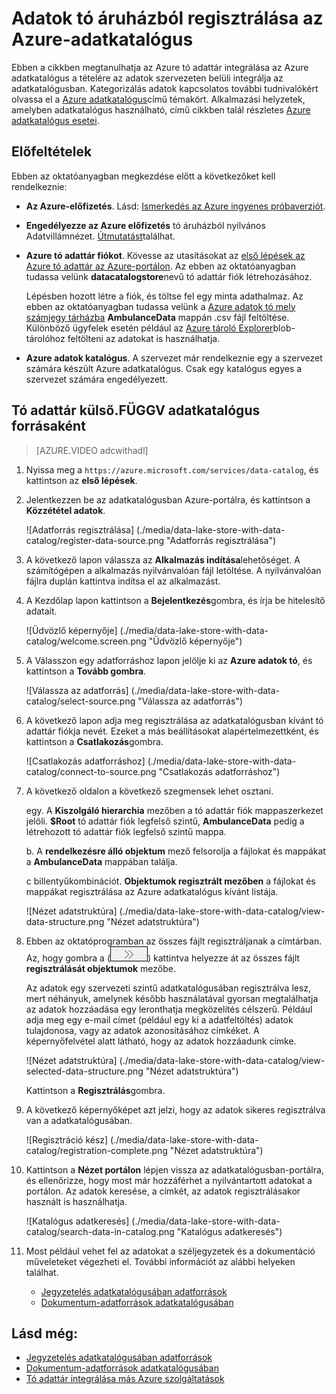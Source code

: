 <properties
   pageTitle="Adatok tó áruházból regisztrálása az Azure adatkatalógus |} Microsoft Azure"
   description="Adatok tó áruházból regisztrálása az Azure-adatkatalógus"
   services="data-lake-store,data-catalog" 
   documentationCenter=""
   authors="nitinme"
   manager="jhubbard"
   editor="cgronlun"/>

<tags
   ms.service="data-lake-store"
   ms.devlang="na"
   ms.topic="article"
   ms.tgt_pltfrm="na"
   ms.workload="big-data"
   ms.date="10/28/2016"
   ms.author="nitinme"/>

# <a name="register-data-from-data-lake-store-in-azure-data-catalog"></a>Adatok tó áruházból regisztrálása az Azure-adatkatalógus

Ebben a cikkben megtanulhatja az Azure tó adattár integrálása az Azure adatkatalógus a tételére az adatok szervezeten belüli integrálja az adatkatalógusban. Kategorizálás adatok kapcsolatos további tudnivalókért olvassa el a [Azure adatkatalógus](../data-catalog/data-catalog-what-is-data-catalog.md)című témakört. Alkalmazási helyzetek, amelyben adatkatalógus használható, című cikkben talál részletes [Azure adatkatalógus esetei](../data-catalog/data-catalog-common-scenarios.md).

## <a name="prerequisites"></a>Előfeltételek

Ebben az oktatóanyagban megkezdése előtt a következőket kell rendelkeznie:

- **Az Azure-előfizetés**. Lásd: [Ismerkedés az Azure ingyenes próbaverziót](https://azure.microsoft.com/pricing/free-trial/).

- **Engedélyezze az Azure előfizetés** tó áruházból nyilvános Adatvillámnézet. [Útmutatást](data-lake-store-get-started-portal.md#signup)találhat.

- **Azure tó adattár fiókot**. Kövesse az utasításokat az [első lépések az Azure tó adattár az Azure-portálon](data-lake-store-get-started-portal.md). Az ebben az oktatóanyagban tudassa velünk **datacatalogstore**nevű tó adattár fiók létrehozásához. 

    Lépésben hozott létre a fiók, és töltse fel egy minta adathalmaz. Az ebben az oktatóanyagban tudassa velünk a [Azure adatok tó mely számjegy tárházba](https://github.com/Azure/usql/tree/master/Examples/Samples/Data/AmbulanceData/) **AmbulanceData** mappán .csv fájl feltöltése. Különböző ügyfelek esetén például az [Azure tároló Explorer](http://storageexplorer.com/)blob-tárolóhoz feltölteni az adatokat is használhatja.

- **Azure adatok katalógus**. A szervezet már rendelkeznie egy a szervezet számára készült Azure adatkatalógus. Csak egy katalógus egyes a szervezet számára engedélyezett.

## <a name="register-data-lake-store-as-a-source-for-data-catalog"></a>Tó adattár külső.FÜGGV adatkatalógus forrásaként

>[AZURE.VIDEO adcwithadl] 

1. Nyissa meg a `https://azure.microsoft.com/services/data-catalog`, és kattintson az **első lépések**.

2. Jelentkezzen be az adatkatalógusban Azure-portálra, és kattintson a **Közzététel adatok**.

    ![Adatforrás regisztrálása] (./media/data-lake-store-with-data-catalog/register-data-source.png "Adatforrás regisztrálása")

3. A következő lapon válassza az **Alkalmazás indítása**lehetőséget. A számítógépen a alkalmazás nyilvánvalóan fájl letöltése. A nyilvánvalóan fájlra duplán kattintva indítsa el az alkalmazást.

4. A Kezdőlap lapon kattintson a **Bejelentkezés**gombra, és írja be hitelesítő adatait.

    ![Üdvözlő képernyője] (./media/data-lake-store-with-data-catalog/welcome.screen.png "Üdvözlő képernyője")

5. A Válasszon egy adatforráshoz lapon jelölje ki az **Azure adatok tó**, és kattintson a **Tovább gombra**.

    ![Válassza az adatforrás] (./media/data-lake-store-with-data-catalog/select-source.png "Válassza az adatforrás")

6. A következő lapon adja meg regisztrálása az adatkatalógusban kívánt tó adattár fiókja nevét. Ezeket a más beállításokat alapértelmezettként, és kattintson a **Csatlakozás**gombra.

    ![Csatlakozás adatforráshoz] (./media/data-lake-store-with-data-catalog/connect-to-source.png "Csatlakozás adatforráshoz")

7. A következő oldalon a következő szegmensek lehet osztani.

    egy. A **Kiszolgáló hierarchia** mezőben a tó adattár fiók mappaszerkezet jelöli. **$Root** tó adattár fiók legfelső szintű, **AmbulanceData** pedig a létrehozott tó adattár fiók legfelső szintű mappa.

    b. A **rendelkezésre álló objektum** mező felsorolja a fájlokat és mappákat a **AmbulanceData** mappában találja.

    c billentyűkombinációt. **Objektumok regisztrált mezőben** a fájlokat és mappákat regisztrálása az Azure adatkatalógus kívánt listája.

    ![Nézet adatstruktúra] (./media/data-lake-store-with-data-catalog/view-data-structure.png "Nézet adatstruktúra")

8. Ebben az oktatóprogramban az összes fájlt regisztráljanak a címtárban. Az, hogy gombra a (![az objektumokhoz](./media/data-lake-store-with-data-catalog/move-objects.png "az objektumokhoz")) kattintva helyezze át az összes fájlt **regisztrálását objektumok** mezőbe. 

    Az adatok egy szervezeti szintű adatkatalógusában regisztrálva lesz, mert néhányuk, amelynek később használatával gyorsan megtalálhatja az adatok hozzáadása egy leronthatja megközelítés célszerű. Például adja meg egy e-mail címet (például egy ki a adatfeltöltés) adatok tulajdonosa, vagy az adatok azonosításához címkéket. A képernyőfelvétel alatt látható, hogy az adatok hozzáadunk címke.

    ![Nézet adatstruktúra] (./media/data-lake-store-with-data-catalog/view-selected-data-structure.png "Nézet adatstruktúra")

    Kattintson a **Regisztrálás**gombra.

8. A következő képernyőképet azt jelzi, hogy az adatok sikeres regisztrálva van a adatkatalógusában.

    ![Regisztráció kész] (./media/data-lake-store-with-data-catalog/registration-complete.png "Nézet adatstruktúra")

9. Kattintson a **Nézet portálon** lépjen vissza az adatkatalógusban-portálra, és ellenőrizze, hogy most már hozzáférhet a nyilvántartott adatokat a portálon. Az adatok keresése, a címkét, az adatok regisztrálásakor használt is használhatja.

    ![Katalógus adatkeresés] (./media/data-lake-store-with-data-catalog/search-data-in-catalog.png "Katalógus adatkeresés")

10. Most például vehet fel az adatokat a széljegyzetek és a dokumentáció műveleteket végezheti el. További információt az alábbi helyeken találhat.
    * [Jegyzetelés adatkatalógusában adatforrások](../data-catalog/data-catalog-how-to-annotate.md)
    * [Dokumentum-adatforrások adatkatalógusában](../data-catalog/data-catalog-how-to-documentation.md)

## <a name="see-also"></a>Lásd még:

* [Jegyzetelés adatkatalógusában adatforrások](../data-catalog/data-catalog-how-to-annotate.md)
* [Dokumentum-adatforrások adatkatalógusában](../data-catalog/data-catalog-how-to-documentation.md)
* [Tó adattár integrálása más Azure szolgáltatások](data-lake-store-integrate-with-other-services.md)
